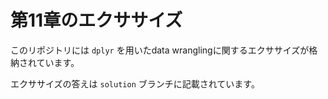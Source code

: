 # 第11章のエクササイズ

このリポジトリには `dplyr` を用いたdata wranglingに関するエクササイズが格納されています。

エクササイズの答えは `solution` ブランチに記載されています。
